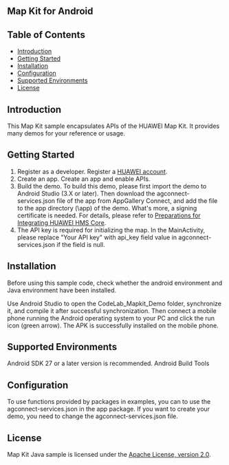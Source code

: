 ## Map Kit for Android


## Table of Contents

 * [Introduction](#introduction)
 * [Getting Started](#getting-started)
 * [Installation](#installation)
 * [Configuration ](#configuration )
 * [Supported Environments](#supported-environments)
 * [License](#license)


## Introduction
This Map Kit sample encapsulates APIs of the HUAWEI Map Kit. It provides many demos for your reference or usage.

## Getting Started

1. Register as a developer.
Register a [HUAWEI account](https://developer.huawei.com/consumer/en/).
2. Create an app.
Create an app and enable APIs.
3. Build the demo.
To build this demo, please first import the demo to Android Studio (3.X or later). Then download the agconnect-services.json file of the app from AppGallery Connect, and add the file to the app directory (\app) of the demo. What's more, a signing certificate is needed. For details, please refer to [Preparations for Integrating HUAWEI HMS Core](https://developer.huawei.com/consumer/en/codelab/HMSPreparation/index.html).
4. The API key is required for initializing the map. In the MainActivity, please replace "Your API key" with api_key field value in agconnect-services.json if the field is null.

## Installation

Before using this sample code, check whether the android environment and Java environment have been installed. 

Use Android Studio to open the CodeLab_Mapkit_Demo folder, synchronize it, and compile it after successful synchronization. Then connect a mobile phone running the Android operating system to your PC and click the run icon (green arrow). The APK is successfully installed on the mobile phone.

## Supported Environments

Android SDK 27 or a later version is recommended.
Android Build Tools	

## Configuration 
To use functions provided by packages in examples, you can to use the agconnect-services.json in the app package.
If you want to create your demo, you need to change the agconnect-services.json file.	

##  License
Map Kit Java sample is licensed under the [Apache License, version 2.0](http://www.apache.org/licenses/LICENSE-2.0).
